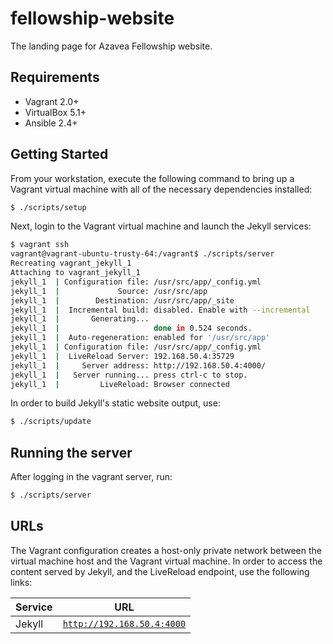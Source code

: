 # fellowship-website

The landing page for Azavea Fellowship website.

## Requirements

- Vagrant 2.0+
- VirtualBox 5.1+
- Ansible 2.4+

## Getting Started

From your workstation, execute the following command to bring up a Vagrant virtual machine with all of the necessary dependencies installed:

```bash
$ ./scripts/setup
```

Next, login to the Vagrant virtual machine and launch the Jekyll services:

```bash
$ vagrant ssh
vagrant@vagrant-ubuntu-trusty-64:/vagrant$ ./scripts/server
Recreating vagrant_jekyll_1
Attaching to vagrant_jekyll_1
jekyll_1  | Configuration file: /usr/src/app/_config.yml
jekyll_1  |             Source: /usr/src/app
jekyll_1  |        Destination: /usr/src/app/_site
jekyll_1  |  Incremental build: disabled. Enable with --incremental
jekyll_1  |       Generating...
jekyll_1  |                     done in 0.524 seconds.
jekyll_1  |  Auto-regeneration: enabled for '/usr/src/app'
jekyll_1  | Configuration file: /usr/src/app/_config.yml
jekyll_1  |  LiveReload Server: 192.168.50.4:35729
jekyll_1  |     Server address: http://192.168.50.4:4000/
jekyll_1  |   Server running... press ctrl-c to stop.
jekyll_1  |         LiveReload: Browser connected
```

In order to build Jekyll's static website output, use:

```bash
$ ./scripts/update
```

## Running  the server

After logging in the vagrant server, run:

```bash
$ ./scripts/server
```

## URLs

The Vagrant configuration creates a host-only private network between the virtual machine host and the Vagrant virtual machine. In order to access the content served by Jekyll, and the LiveReload endpoint, use the following links:

| Service    | URL                                                    |
|------------|--------------------------------------------------------|
| Jekyll     | [`http://192.168.50.4:4000`](http://192.168.50.4:4000) |
